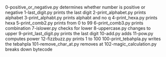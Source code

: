 0-positive_or_negative.py determines whether number is positive or negative
1-last_digit.py prints the last digit
2-print_alphabet.py prints alphabet
3-print_alphabt.py prints alphabt and no q
4-print_hexa.py prints hexa
5-print_comb2.py prints from 0 to 99
6-print_comb3.py prints combination
7-islower.py checks for lower
8-uppercase.py changes to upper
9-print_last_digit.py prints the last digit
10-add.py adds
11-pow.py computes power
12-fizzbuzz.py prints 1 to 100
100-print_tebahpla.py writes the tebahpla
101-remove_char_at.py removes at
102-magic_calculation.py breaks down bytecode
